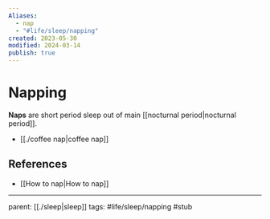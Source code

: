 ```yaml
---
Aliases:
  - nap
  - "#life/sleep/napping"
created: 2023-05-30
modified: 2024-03-14
publish: true
---
```


# Napping
**Naps** are short period sleep out of main [[nocturnal period|nocturnal period]].
- [[./coffee nap|coffee nap]]

## References
- [[How to nap|How to nap]]

---
parent: [[./sleep|sleep]]
tags: #life/sleep/napping  #stub